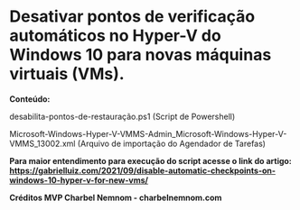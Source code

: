 # Desativar pontos de verificação automáticos no Hyper-V do Windows 10 para novas máquinas virtuais (VMs).

**Conteúdo:**

desabilita-pontos-de-restauração.ps1 (Script de Powershell)

Microsoft-Windows-Hyper-V-VMMS-Admin_Microsoft-Windows-Hyper-V-VMMS_13002.xml (Arquivo de importação do Agendador de Tarefas)

**Para maior entendimento para execução do script acesse o link do artigo:  https://gabrielluiz.com/2021/09/disable-automatic-checkpoints-on-windows-10-hyper-v-for-new-vms/**

**Créditos MVP Charbel Nemnom - charbelnemnom.com**
